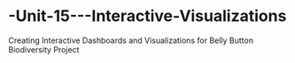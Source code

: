 # -Unit-15---Interactive-Visualizations
Creating Interactive Dashboards and Visualizations for Belly Button Biodiversity Project
